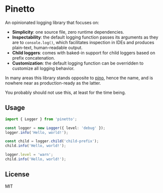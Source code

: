 
# Pinetto

An opinionated logging library that focuses on:

- **Simplicity**: one source file, zero runtime dependencies.
- **Inspectability**: the default logging function passes its arguments as they
  are to `console.log()`, which facilitates inspection in IDEs and produces 
  plain-text, human-readable output.
- **Child loggers**: comes with baked-in support for child loggers based on
  prefix concatenation.
- **Customization**: the default logging function can be overridden to
  customize all logging behavior.

In many areas this library stands opposite to [pino][pino], hence the name,
and is nowhere near as production-ready as the latter. 

You probably should not use this, at least for the time being.

## Usage

```typescript
import { Logger } from 'pinetto'; 

const logger = new Logger({ level: 'debug' });
logger.info('Hello, world!');

const child = logger.child('child-prefix');
child.info('Hello, world!');

logger.level = 'warn';
child.info('Hello, world!');
```

## License

MIT

[pino]: https://www.npmjs.com/package/pino`


